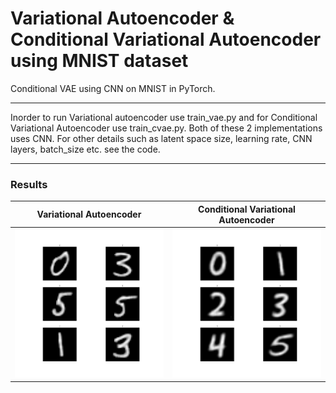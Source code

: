# Variational Autoencoder & Conditional Variational Autoencoder using MNIST dataset
Conditional VAE using CNN on MNIST in PyTorch.

---

Inorder to run Variational autoencoder use train_vae.py and for Conditional Variational Autoencoder use train_cvae.py. Both of these 2 implementations uses CNN. For other details such as latent space size, learning rate, CNN layers, batch_size etc. see the code.

---

### Results
Variational Autoencoder|Conditional Variational Autoencoder
---|---
<img src="https://github.com/debtanu177/CVAE_MNIST/blob/master/figures/epoch_90.jpg" width="400">|<img src="https://github.com/debtanu177/CVAE_MNIST/blob/master/figures/Eval_epoch_85.jpg" width="400">
